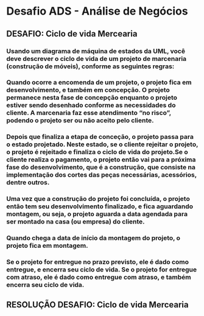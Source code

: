 # Desafio ADS - Análise de Negócios

## DESAFIO: Ciclo de vida Mercearia
### Usando um diagrama de máquina de estados da UML, você deve descrever o ciclo de vida de um projeto de marcenaria (construção de móveis), conforme as seguintes regras:
### Quando ocorre a encomenda de um projeto, o projeto fica em desenvolvimento, e também em concepção. O projeto permanece nesta fase de concepção enquanto o projeto estiver sendo desenhado conforme as necessidades do cliente. A marcenaria faz esse atendimento “no risco”, podendo o projeto ser ou não aceito pelo cliente.
### Depois que finaliza a etapa de conceção, o projeto passa para o estado projetado. Neste estado, se o cliente rejeitar o projeto, o projeto é rejeitado e finaliza o ciclo de vida do projeto.Se o cliente realiza o pagamento, o projeto então vai para a próxima fase do desenvolvimento, que é a construção, que consiste na implementação dos cortes das peças necessárias, acessórios, dentre outros.
### Uma vez que a construção do projeto foi concluída, o projeto então tem seu desenvolvimento finalizado, e fica aguardando montagem, ou seja, o projeto aguarda a data agendada para ser montado na casa (ou empresa) do cliente.
### Quando chega a data de início da montagem do projeto, o projeto fica em montagem.
### Se o projeto for entregue no prazo previsto, ele é dado como entregue, e encerra seu ciclo de vida. Se o projeto for entregue com atraso, ele é dado como entregue com atraso, e também encerra seu ciclo de vida.

## RESOLUÇÃO DESAFIO: Ciclo de vida Mercearia
